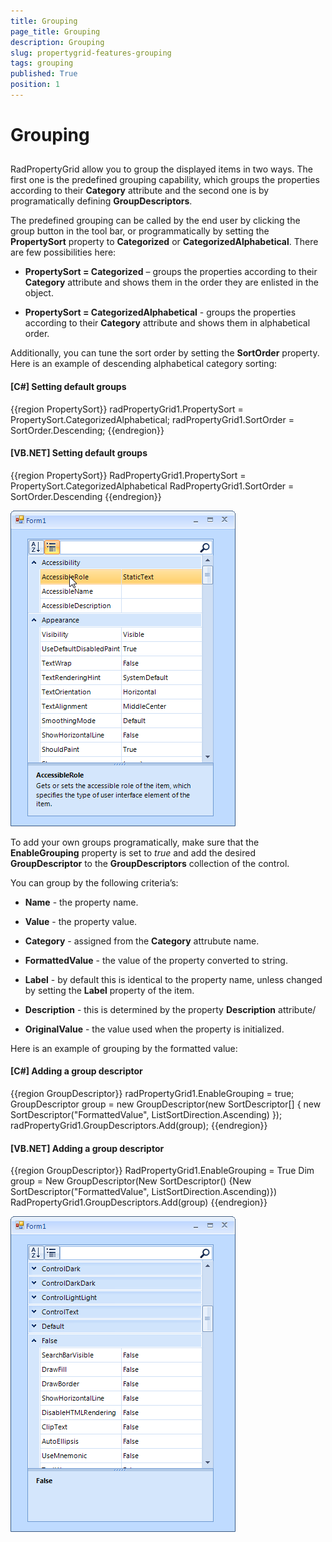 ```yaml
---
title: Grouping
page_title: Grouping
description: Grouping
slug: propertygrid-features-grouping
tags: grouping
published: True
position: 1
---
```


# Grouping



## 

RadPropertyGrid allow you to group the displayed items in two ways. The first one is the predefined grouping capability,
        	which groups the properties according to their __Category__ attribute and the second one is by programatically 
        	defining __GroupDescriptors__.
        

The predefined grouping can be called by the end user by clicking the group button in the tool bar,
        	or programmatically by setting the __PropertySort__ property to __Categorized__
        	or __CategorizedAlphabetical__. There are few possibilities here:
        	

* __PropertySort = Categorized__ – groups the properties according to their __Category__
        			attribute and shows them in the order they are enlisted in the object.

* __PropertySort = CategorizedAlphabetical__ - groups the properties according to their 
    	    		__Category__ attribute and shows them in alphabetical order.

Additionally, you can tune the sort order by setting the __SortOrder__ property.
        	Here is an example of descending alphabetical category sorting:
        

#### __[C#] Setting default groups__

{{region PropertySort}}
	            radPropertyGrid1.PropertySort = PropertySort.CategorizedAlphabetical;
	            radPropertyGrid1.SortOrder = SortOrder.Descending;
	{{endregion}}



#### __[VB.NET] Setting default groups__

{{region PropertySort}}
	        RadPropertyGrid1.PropertySort = PropertySort.CategorizedAlphabetical
	        RadPropertyGrid1.SortOrder = SortOrder.Descending
	{{endregion}}

![propertygrid-features-grouping 001](images/propertygrid-features-grouping001.png)

To add your own groups programatically, make sure that the __EnableGrouping__ property is set to 
        	*true* and add the desired __GroupDescriptor__ to the 
        	__GroupDescriptors__ collection of the control.
        

You can group by the following criteria’s: 

* __Name__ - the property name.

* __Value__ - the property value.

* __Category__ - assigned from the __Category__ attrubute name.

* __FormattedValue__ - the value of the property converted to string.

* __Label__ - by default this is identical to the property name, unless
        				changed by setting the __Label__ property of the item.

* __Description__ - this is determined by the property __Description__ attribute/

* __OriginalValue__ - the value used when the property is initialized.

Here is an example of grouping by the formatted value:

#### __[C#] Adding a group descriptor__

{{region GroupDescriptor}}
	            radPropertyGrid1.EnableGrouping = true;
	            GroupDescriptor group = new GroupDescriptor(new SortDescriptor[] { new SortDescriptor("FormattedValue", ListSortDirection.Ascending) });
	            radPropertyGrid1.GroupDescriptors.Add(group);
	{{endregion}}



#### __[VB.NET] Adding a group descriptor__

{{region GroupDescriptor}}
	        RadPropertyGrid1.EnableGrouping = True
	        Dim group = New GroupDescriptor(New SortDescriptor() {New SortDescriptor("FormattedValue", ListSortDirection.Ascending)})
	        RadPropertyGrid1.GroupDescriptors.Add(group)
	{{endregion}}

![propertygrid-features-grouping 002](images/propertygrid-features-grouping002.png)

